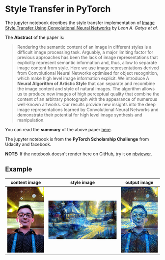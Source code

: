 # Style Transfer in PyTorch

The jupyter notebook decribes the style transfer implementation of [Image Style Transfer Using Convolutional Neural Networks](https://www.cv-foundation.org/openaccess/content_cvpr_2016/papers/Gatys_Image_Style_Transfer_CVPR_2016_paper.pdf) by *Leon A. Gatys et al.*

The **Abstract** of the paper is:
> Rendering the semantic content of an image in different styles is a difficult image processing task. Arguably, a major limiting factor for previous approaches has been the lack of image representations that explicitly represent semantic information and, thus, allow to separate image content from style. Here we use image representations derived from Convolutional Neural Networks optimised for object recognition, which make high level image information explicit. We introduce
A **Neural Algorithm of Artistic Style** that can separate and recombine the image content and style of natural images. The algorithm allows us to produce new images of high perceptual quality that combine the content of an arbitrary photograph with the appearance of numerous well-known artworks. Our results provide new insights into the deep image representations learned by Convolutional Neural Networks and demonstrate their potential for high level image synthesis and manipulation.

You can read the **summary** of the above paper [here](https://github.com/aleju/papers/blob/master/neural-nets/A_Neural_Algorithm_for_Artistic_Style.md).

The jupyter notebook is from the **PyTorch Scholarship Challenge** from Udacity and facebook.

**NOTE:** If the notebook doesn't render here on GitHub, try it on [nbviewer](https://nbviewer.jupyter.org/github/kHarshit/style-transfer/blob/master/Style%20Transfer%20%28PyTorch%29.ipynb).


## Example

  content image            |  style image             | output image
:-------------------------:|:------------------------:|:-------------------------:
<img src="./images/harshit.jpg" width=420px /> | ![starrynight.jpg](./images/starrynight.jpg) | ![harshit_style.jpg](./images/harshit_style.jpg)
